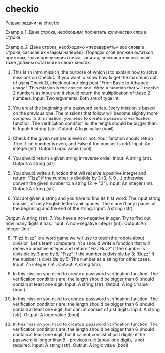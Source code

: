 ﻿# checkio
Решаю задачи на checkio

Example_1. Дана строка, необходимо посчитать количество слов в строке.

Example_2. Дана строка, необходимо «перевернуть» все слова в строке,
записав их «задом наперёд». Порядок слов должен остаться прежним,
знаки препинания (точка, запятая, восклицательный знак) тоже должны остаться на своих местах.

1. This is an intro mission, the purpose of which is to explain how to solve missions on CheckiO. If you want to know how to get the maximum out of using CheckiO, check out our blog post "From Basic to Advance usage".
This mission is the easiest one. Write a function that will receive 2 numbers as input and it should return the multiplication of these 2 numbers.
Input: Two arguments. Both are of type int.

2. You are at the beginning of a password series. Every mission is based on the previous one. The missions that follow will become slightly more complex.
In this mission, you need to create a password verification function.
The verification condition is:
the length should be bigger than 6.
Input: A string (str).
Output: A logic value (bool).

3. Check if the given number is even or not. Your function should return True if the number is even, and False if the number is odd.
Input: An integer (int).
Output: Logic value (bool).

4. You should return a given string in reverse order.
Input: A string (str).
Output: A string (str).

5. You should write a function that will receive a positive integer and return: "Fizz" if the number is divisible by 3 (3, 6, 9 ...) otherwise convert the given number to a string (2 -> "2").
Input: An integer (int).
Output: A string (str).

6. You are given a string and you have to find its first word.
The input string consists of only English letters and spaces.
There aren’t any spaces at the beginning and the end of the string.
Input: A string (str).

Output: A string (str).
7. You have a non-negative integer. Try to find out how many digits it has.
Input: A non-negative integer (int).
Output: An integer (int)

8. "Fizz buzz" is a word game we will use to teach the robots about division. Let's learn computers.
You should write a function that will receive a positive integer and return:
"Fizz Buzz" if the number is divisible by 3 and by 5;
"Fizz" if the number is divisible by 3;
"Buzz" if the number is divisible by 5;
The number as a string for other cases.
Input: An integer (int).
Output: A string (str).

9. In this mission you need to create a password verification function.
The verification conditions are:
the length should be bigger than 6;
should contain at least one digit.
Input: A string (str).
Output: A logic value (bool).

10. In this mission you need to create a password verification function.
The verification conditions are:
the length should be bigger than 6;
should contain at least one digit, but cannot consist of just digits.
Input: A string (str).
Output: A logic value (bool).

11. In this mission you need to create a password verification function.
The verification conditions are:
the length should be bigger than 6;
should contain at least one digit, but it cannot consist of just digits;
if the password is longer than 9 - previous rule (about one digit), is not required.
Input: A string (str).
Output: A logic value (bool).
